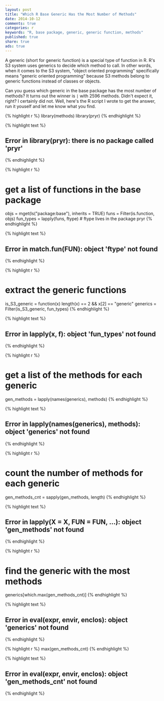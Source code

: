 ```yaml
---
layout: post
title: "Which R Base Generic Has the Most Number of Methods"
date: 2014-10-12
comments: true
categories: r
keywords: "R, base package, generic, generic function, methods"
published: true
share: true
ads: true
---
```


A generic (short for generic function) is a special type of function in R. R's S3 system uses generics to decide which method to call. In other words, when it comes to the S3 system, "object oriented programming" specifically means "generic oriented programming" because S3 methods belong to generic functions instead of classes or objects. 

Can you guess which generic in the base package has the most number of methods? It turns out the winner is `|` with 2596 methods. Didn't expect it, right? I certainly did not. Well, here's the R script I wrote to get the answer, run it youself and let me know what you find. 

{% highlight r %}
library(methods)
library(pryr)
{% endhighlight %}



{% highlight text %}
## Error in library(pryr): there is no package called 'pryr'
{% endhighlight %}



{% highlight r %}
# get a list of functions in the base package
objs = mget(ls("package:base"), inherits = TRUE)
funs = Filter(is.function, objs)
fun_types = lapply(funs, ftype) # ftype lives in the package pryr
{% endhighlight %}



{% highlight text %}
## Error in match.fun(FUN): object 'ftype' not found
{% endhighlight %}



{% highlight r %}
# extract the generic functions
is_S3_generic = function(x) length(x) == 2 && x[2] == "generic"
generics = Filter(is_S3_generic, fun_types)
{% endhighlight %}



{% highlight text %}
## Error in lapply(x, f): object 'fun_types' not found
{% endhighlight %}



{% highlight r %}
# get a list of the methods for each generic
gen_methods = lapply(names(generics), methods)
{% endhighlight %}



{% highlight text %}
## Error in lapply(names(generics), methods): object 'generics' not found
{% endhighlight %}



{% highlight r %}
# count the number of methods for each generic
gen_methods_cnt = sapply(gen_methods, length)
{% endhighlight %}



{% highlight text %}
## Error in lapply(X = X, FUN = FUN, ...): object 'gen_methods' not found
{% endhighlight %}



{% highlight r %}
# find the generic with the most methods
generics[which.max(gen_methods_cnt)]
{% endhighlight %}



{% highlight text %}
## Error in eval(expr, envir, enclos): object 'generics' not found
{% endhighlight %}



{% highlight r %}
max(gen_methods_cnt)
{% endhighlight %}



{% highlight text %}
## Error in eval(expr, envir, enclos): object 'gen_methods_cnt' not found
{% endhighlight %}
